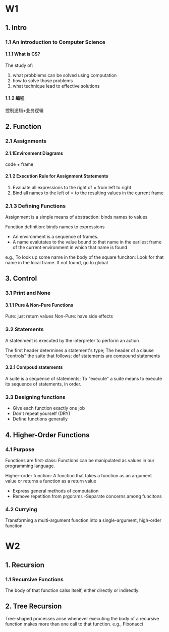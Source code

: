 # W1
## 1. Intro
### 1.1 An introduction to Computer Science
#### 1.1.1 What is CS?
The study of: 
1. what probblems can be solved using computation 
2. how to solve those problems 
3. what technique lead to effective solutions

#### 1.1.2 编程
控制逻辑+业务逻辑

## 2. Function
### 2.1 Assignments
#### 2.1.1Environment Diagrams

code + frame

#### 2.1.2 Execution Rule for Assignment Statements

1. Evaluate all expressions to the right of = from left to right 
2. Bind all names to the left of = to the resulting values in the current frame

### 2.1.3 Defining Functions

Assignment is a simple means of abstraction: binds names to values

Function definition: binds names to expressions 

- An environment is a sequence of frames.
- A name evalutates to the value bound to that name in the earliest frame of the current environment in which that name is found

e.g., To look up some name in the body of the square funciton: 
Look for that name in the local frame. If not found, go to global

## 3. Control
### 3.1 Print and None

#### 3.1.1 Pure & Non-Pure Functions

Pure: just return values
Non-Pure: have side effects

### 3.2 Statements

A statenment is executed by the interpreter to perform an action 

The first header determines a statement's type; The header of a clause "controls" the suite that follows; def statements are compound statements

#### 3.2.1 Compoud statements

A suite is a sequence of statements; To "execute" a suite means to execute its sequence of statements, in order. 

### 3.3 Designing functions

- Give each function exactly one job
- Don't repeat yourself (DRY)
- Define functions generally

## 4. Higher-Order Functions

### 4.1 Purpose
Functions are first-class: Functions can be manipulated as values in our programming language. 

Higher-order function: A function that takes a function as an argument value or returns a function as a return value

- Express general methods of computation
- Remove repetition from prgorams
-Separate concerns among funcitons

### 4.2 Currying
Transforming a multi-argument function into a single-argument, high-order funciton 

# W2
## 1. Recursion
### 1.1 Recursive Functions
The body of that function calss itself, either directly or indirectly.

## 2. Tree Recursion
Tree-shaped processes arise whenever executing the body of a recursive function makes more than one call to that function. e.g., Fibonacci